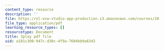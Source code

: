 ```yaml
---
content_type: resource
description: ''
file: https://ol-ocw-studio-app-production.s3.amazonaws.com/courses/20-219-becoming-the-next-bill-nye-writing-and-hosting-the-educational-show-january-iap-2015/a181c300947cd38c4f9a7604bb9a6343_aFwEKt4rD9w.pdf
file_type: application/pdf
learning_resource_types: []
resourcetype: Document
title: 3play pdf file
uid: a181c300-947c-d38c-4f9a-7604bb9a6343
---
```

